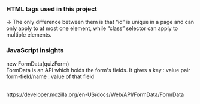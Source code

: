 ### HTML tags used in this project
<a>
<form>
<label>
-> The only difference between them is that “id” is unique in a page and can only apply to at most one element, while “class” selector can apply to multiple elements.

### JavaScript insights
new FormData(quizForm)<br>
FormData is an API which holds the form's fields. It gives a key : value pair <br>
form-field/name : value of that field

<br>
https://developer.mozilla.org/en-US/docs/Web/API/FormData/FormData

